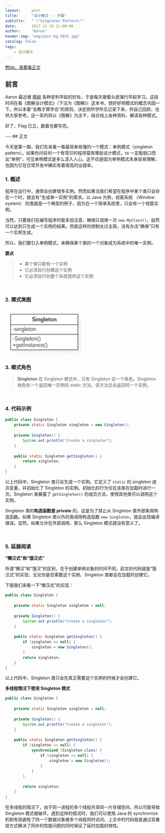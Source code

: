 ```yaml
---
layout:     post
title:      "设计模式 -- 开篇"
subtitle:   " \"Singleton Pattern\""
date:       2017-12-19 21:00:00
author:     "Aaron"
header-img: "img/post-bg-2015.jpg"
catalog: false
tags:
    - 设计模式
---
```



[憋bb，我要看正文](#build)

## 前言

Aaron 最近被 [萌姐](https://weibo.com/zhangmenggyl) 各种安利早起的好处，于是每天硬着头皮强行早起学习。这段时间在看《图解设计模式》（下注为《图解》）这本书，想好好把模式的概念巩固一下。所以本着“会教才算学会”的原则，决定把所学所见记录下来，供自己回顾，也供大家参考。这一系列将以《图解》为主干，结合线上各种资料，解读各种模式。

好了，Flag 已立，跪着也要写完。
<br/>

<p id = "build"></p>
---
## 正文

今天是第一期，我们先来看一看最简单易懂的一个模式：单例模式（singleton pattern）。如果你问任何一个有常识的程序猿有哪些设计模式，ta 一定能脱口而出“单例”，可见单例模式是多么深入人心。这不仅是因为单例模式本身容易理解，也因为它在日常开发中确实有着很高的出镜率。

### 1. 概述
程序在运行中，通常会创建很多实例。然而如果当我们希望在程序中某个类只会存在一个时，就会有“生成单一实例”的需求。以 Java 为例，视窗系统 （Window system） 的类就是一个典型的例子，因为在一个简单系统里，只会有一个视窗实例。

当然，只要我们在编写程序时能多加注意，确保只调用一次 `new MyClass()`，自然可以达到只生成一个实例的结果。但是这样的控制太过主观，没有办法“确保”只有一个实例生成。

所以，我们要引入单例模式，来确保某个类的一个对象成为系统中的唯一实例。

**要点**

> - 某个类只能有一个实例
> - 它必须自行创建这个实例
> - 它必须自行向整个系统提供这个实例

<br />

### 2. 模式类图

<img class="shadow" src="/img/in-post/designpattern/singleton-1.png" width="260">
<br />

### 3. 模式角色

> **Singleton**
在 Singleton 模式中，只有 Singleton 这一个角色。Singleton 角色有一个返回唯一实例的 static 方法。该方法总会返回同一个实例。

<br />

### 4. 代码示例


```java
public class Singleton {
    private static Singleton singleton = new Singleton();

    private Singleton() {
        System.out.println("Create a singleton");
    }

    public static Singleton getSingleton() {
        return singleton;
    }
}
```
以上代码中，Singleton 类只会生成一个实例。它定义了 `static` 的 singleton 成员变量，并初始化了 Singleton 的实例。初始化的行为仅在该类在加载时进行一次。Singleton 类暴露了 `getSingleton()` 的成员方法，使得其他类可以调用这个实例。

Singleton 类的**构造函数是 private** 的，这是为了禁止从 Singleton 类外部条用构造函数。如果 Singleton 类以外的类调用构造函数 `new Singleton`，就会出现编译错误。显然，如果允许在外部调用，那么 Singleton 模式就没有意义了。

<br />

### 5. 延展阅读

**“懒汉式”和“饿汉式”**

所谓“懒汉”和“饿汉”的区别，在于创建单例对象的时间不同。前文的代码就是“饿汉式”的实现，无论你是否需要这个实例，Singleton 类都会在加载时创建它。

下面我们来看一下“懒汉式”的实现：
```java
public class Singleton {

    private static Singleton singleton = null;

    private Singleton() {
        System.out.println("Create a singleton");
    }

    public static Singleton getSingleton() {
        if (singleton == null) {
            singleton = new Singleton();
        }
        return singleton;
    }
}
```
以上代码中，Singleton 类只会在真正需要这个实例的时候才会创建它。


**多线程情况下使用 Singleton 模式**

```java
public class Singleton {

    private static Singleton singleton = null;

    private Singleton() {
        System.out.println("Create a singleton");
    }

    public static Singleton getSingleton() {
        if (singleton == null) {
            synchronized (Singleton.class) {
                if (singleton == null) {
                    singleton = new Singleton();
                }
            }
        }

        return singleton;
    }
}
```
在多线程的情况下，由于同一进程的多个线程共享同一片存储空间，所以可能导致 Singleton 模式被破坏。遇到这样的情况时，我们可以使用 Java 的 synchronize 机制有效避免了同一个数据对象被多个线程同时访问。上文中的代码就是通过双重锁方式解决了同步的性能问题的同时保证了延时加载的特性。












